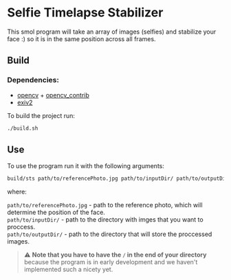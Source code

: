 # Selfie Timelapse Stabilizer

This smol program will take an array of images (selfies) and stabilize your face :) so it is in the same position across all frames.

## Build

### Dependencies:
- [opencv](https://github.com/opencv/opencv) + [opencv_contrib](https://github.com/opencv/opencv_contrib)
- [exiv2](https://github.com/Exiv2/exiv2)

To build the project run:
```sh
./build.sh
```
## Use

To use the program run it with the following arguments:
```sh
build/sts path/to/referencePhoto.jpg path/to/inputDir/ path/to/outputDir/
```
where:

`path/to/referencePhoto.jpg` - path to the reference photo, which will determine the position of the face.<br/>
`path/to/inputDir/` - path to the directory with imges that you want to proccess.<br/>
`path/to/outputDir/` - path to the directory that will store the proccessed images.<br/>

> :warning: **Note that you have to have the `/` in the end of your directory** because the program is in early development and we haven't implemented such a nicety yet.
